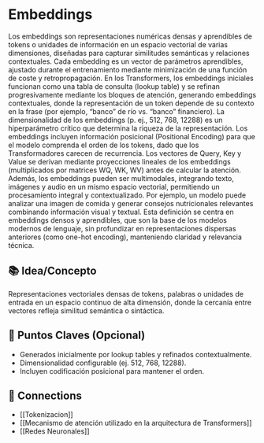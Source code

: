 # **Embeddings**

Los embeddings son representaciones numéricas densas y aprendibles de tokens o unidades de información en un espacio vectorial de varias dimensiones, diseñadas para capturar similitudes semánticas y relaciones contextuales. Cada embedding es un vector de parámetros aprendibles, ajustado durante el entrenamiento mediante minimización de una función de coste y retropropagación.
En los Transformers, los embeddings iniciales funcionan como una tabla de consulta (lookup table) y se refinan progresivamente mediante los bloques de atención, generando embeddings contextuales, donde la representación de un token depende de su contexto en la frase (por ejemplo, “banco” de río vs. “banco” financiero). La dimensionalidad de los embeddings (p. ej., 512, 768, 12288) es un hiperparámetro crítico que determina la riqueza de la representación.
Los embeddings incluyen información posicional (Positional Encoding) para que el modelo comprenda el orden de los tokens, dado que los Transformadores carecen de recurrencia. Los vectores de Query, Key y Value se derivan mediante proyecciones lineales de los embeddings (multiplicados por matrices WQ, WK, WV) antes de calcular la atención.
Además, los embeddings pueden ser multimodales, integrando texto, imágenes y audio en un mismo espacio vectorial, permitiendo un procesamiento integral y contextualizado. Por ejemplo, un modelo puede analizar una imagen de comida y generar consejos nutricionales relevantes combinando información visual y textual.
Esta definición se centra en embeddings densos y aprendibles, que son la base de los modelos modernos de lenguaje, sin profundizar en representaciones dispersas anteriores (como one-hot encoding), manteniendo claridad y relevancia técnica.

## 📚 Idea/Concepto

Representaciones vectoriales densas de tokens, palabras o unidades de entrada en un espacio continuo de alta dimensión, donde la cercanía entre vectores refleja similitud semántica o sintáctica.

## 📌 Puntos Claves (Opcional)

- Generados inicialmente por lookup tables y refinados contextualmente.
- Dimensionalidad configurable (ej. 512, 768, 12288).
- Incluyen codificación posicional para mantener el orden.

## 🔗 Connections

- [[Tokenizacion]]
- [[Mecanismo de atención utilizado en la arquitectura de Transformers]]
- [[Redes Neuronales]]
